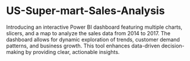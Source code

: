 # US-Super-mart-Sales-Analysis
Introducing an interactive Power BI dashboard featuring multiple charts, slicers, and a map to analyze the sales data from 2014 to 2017. The dashboard allows for dynamic exploration of trends, customer demand patterns, and business growth. This tool enhances data-driven decision-making by providing clear, actionable insights.
